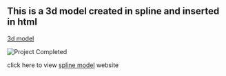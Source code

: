 ## This is a 3d model created in spline and inserted in html

[3d model](https://app.spline.design/file/6274971b-16bc-4d6e-bca1-58753c36bfa1)

![Project Completed](https://img.shields.io/badge/Project%20Completed-Yes-blue)

click here to view [spline model](https://sumanth-botlagunta.github.io/spline_3d_toro/) website
